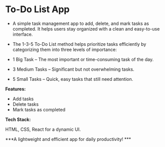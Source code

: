 # To-Do List App

- A simple task management app to add, delete, and mark tasks as completed. It helps users stay organized with a clean and easy-to-use interface.

- The 1-3-5 To-Do List method helps prioritize tasks efficiently by categorizing them into three levels of importance:

- 1 Big Task – The most important or time-consuming task of the day.
- 3 Medium Tasks – Significant but not overwhelming tasks.
- 5 Small Tasks – Quick, easy tasks that still need attention.



**Features:**

- Add tasks
- Delete tasks
- Mark tasks as completed

**Tech Stack:**

HTML, CSS, React for a dynamic UI.

***A lightweight and efficient app for daily productivity! ***